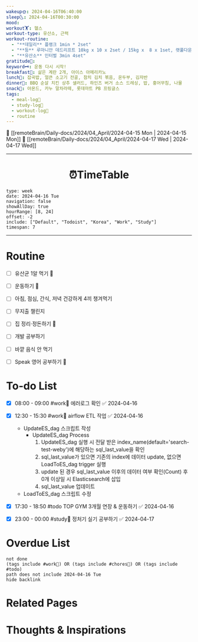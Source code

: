 ```yaml
---
wakeup🌞: 2024-04-16T06:40:00
sleep🌜: 2024-04-16T00:30:00
mood: 
workout🏋️: 헬스
workout-type: 유산소, 근력
workout-routine:
  - "**데일리** 플랭크 1min * 2set"
  - "**등** 루마니안 데드리프트 10kg x 10 x 2set / 15kg x  8 x 1set, 랫풀다운 30kg x 8 x 3set"
  - "**유산소** 인터벌 3min 4set"
gratitude🙏: 
keyword🗝️: 운동 다시 시작!
breakfast🍳: 삶은 계란 2개, 아이스 아메리카노
lunch🍚: 잡곡밥, 얼큰 소고기 전골, 참치 김치 볶음, 온두부, 김자반
dinner🥗: BBQ 순살 치킨 상추 샐러드, 하인즈 버거 소스 드레싱, 밥, 홍어무침, 나물
snack🍬: 아몬드, 카누 말차라떼, 롯데마트 PB 프링글스
tags:
  - meal-log📝
  - study-log📓
  - workout-log💪
  - routine
---
```


🔺 [[remoteBrain/Daily-docs/2024/04_April/2024-04-15 Mon | 2024-04-15 Mon]]
🔻 [[remoteBrain/Daily-docs/2024/04_April/2024-04-17 Wed | 2024-04-17 Wed]]
___
<h1> <center>⏰TimeTable </center> </h1>

```gEvent
type: week
date: 2024-04-16 Tue
navigation: false
showAllDay: true
hourRange: [8, 24]
offset: -2
include: ["Default", "Todoist", "Korea", "Work", "Study"]
timespan: 7
```

--- 


# Routine 

- [ ] 유산균 1알 먹기 🔼 
- [ ] 운동하기 🔼
- [ ] 아침, 점심, 간식, 저녁 건강하게 4끼 챙겨먹기
- [ ] 무지출 챌린지 
- [ ] 집 정리·정돈하기 🔼
- [ ] 개발 공부하기
- [ ] 바깥 음식 안 먹기 
- [ ] Speak 영어 공부하기 🔼 


# To-do List

- [x] 08:00 - 09:00 #work💼 에러로그 확인 ✅ 2024-04-16
- [x] 12:30 - 15:30 #work💼 airflow ETL 작업 ✅ 2024-04-16
	- UpdateES_dag 스크립트 작성
		- UpdateES_dag Process
			1. UpdateES_dag 실행 시 전달 받은 index_name(default='search-test-weby')에 해당하는 sql_last_value을 확인 
			2. sql_last_value가 있으면 기존의 index에 데이터 update, 없으면 LoadToES_dag trigger 실행
			3. update 된 경우 sql_last_value 이후의 데이터 여부 확인(Count) 후 0개 이상일 시 Elasticsearch에 삽입 
			4. sql_last_value 업데이트
	- LoadToES_dag 스크립트 수정

- [x] 17:30 - 18:50 #todo TOP GYM 3개월 연장 & 운동하기 ✅ 2024-04-16
- [x] 23:00 - 00:00 #study📓 정처기 실기 공부하기 ✅ 2024-04-17
# Overdue List
```tasks
not done
(tags include #work💼) OR (tags include #chores🧺) OR (tags include #todo)
path does not include 2024-04-16 Tue
hide backlink
```

# Related Pages



# Thoughts & Inspirations

